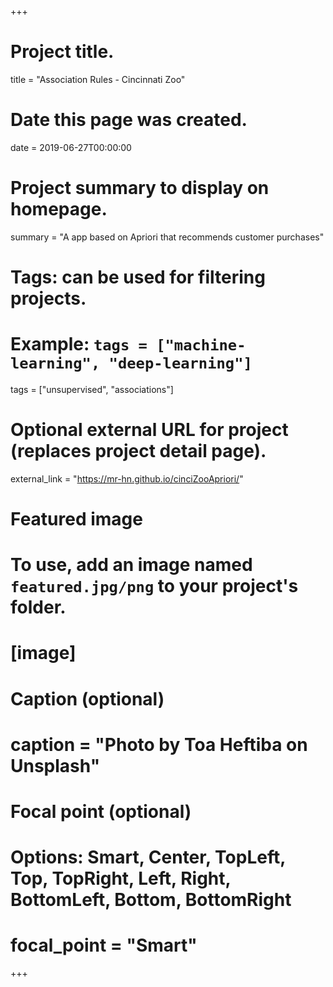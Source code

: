 +++
# Project title.
title = "Association Rules - Cincinnati Zoo"

# Date this page was created.
date = 2019-06-27T00:00:00

# Project summary to display on homepage.
summary = "A app based on Apriori that recommends customer purchases"

# Tags: can be used for filtering projects.
# Example: `tags = ["machine-learning", "deep-learning"]`
tags = ["unsupervised", "associations"]

# Optional external URL for project (replaces project detail page).
external_link = "https://mr-hn.github.io/cinciZooApriori/"


# Featured image
# To use, add an image named `featured.jpg/png` to your project's folder. 
# [image]
# Caption (optional)
# caption = "Photo by Toa Heftiba on Unsplash"

# Focal point (optional)
# Options: Smart, Center, TopLeft, Top, TopRight, Left, Right, BottomLeft, Bottom, BottomRight
# focal_point = "Smart"
+++
